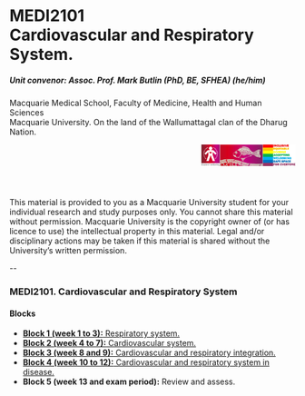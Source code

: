 # MEDI2101 <br>Cardiovascular and Respiratory System.
##### Unit convenor: Assoc. Prof. Mark Butlin (PhD, BE, SFHEA) (he/him)

Macquarie Medical School, Faculty of Medicine, Health and Human Sciences<br>Macquarie University. On the land of the Wallumattagal clan of the Dharug Nation.

<a href="https://students.mq.edu.au/support"><img src="images/mq_support.png" alt="Student wellbeing logo. Wallumattagal peoples at Macquarie. LGBTQI+ Safe Space for Everyone" align="right" width=33%></a>
<p>&nbsp;</p>
<p>&nbsp;</p>
<p>&nbsp;</p>
<p class="citation">This material is provided to you as a Macquarie University student for your individual research and study purposes only. You cannot share this material without permission. Macquarie University is the copyright owner of (or has licence to use) the intellectual property in this material. Legal and/or disciplinary actions may be taken if this material is shared without the University’s written permission.</p>

--
### MEDI2101. Cardiovascular and Respiratory System
#### Blocks

- <a href="./index_MEDI2101_block1.html">**Block 1 (week 1 to 3):** Respiratory system.</a>
- <a href="./index_MEDI2101_block2.html">**Block 2 (week 4 to 7):** Cardiovascular system.</a>
- <a href="./index_MEDI2101_block3.html">**Block 3 (week 8 and 9):** Cardiovascular and respiratory integration.</a>
- <a href="./index_MEDI2101_block4.html">**Block 4 (week 10 to 12):** Cardiovascular and respiratory system in disease.</a>
- **Block 5 (week 13 and exam period):** Review and assess.